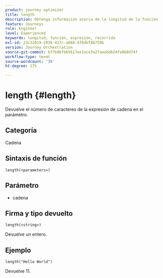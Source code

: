 ```yaml
---
product: journey optimizer
title: length
description: Obtenga información acerca de la longitud de la función
feature: Journeys
role: Engineer
level: Experienced
keywords: longitud, función, expresión, recorrido
exl-id: 22c32919-2936-417c-a668-4f6dbf8b759b
version: Journey Orchestration
source-git-commit: 6f7b9bfb65617ee1ace3a2faaebdb24fa068d74f
workflow-type: tm+mt
source-wordcount: '39'
ht-degree: 17%

---
```


# length {#length}

Devuelve el número de caracteres de la expresión de cadena en el parámetro.

## Categoría

Cadena

## Sintaxis de función

`length(<parameters>)`

## Parámetro

* cadena

## Firma y tipo devuelto

`length(<string>)`

Devuelve un entero.

## Ejemplo

`length("Hello World")`

Devuelve 11.
